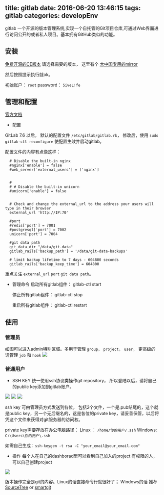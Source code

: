 title: gitlab
date: 2016-06-20 13:46:15
tags: gitlab
categories: developEnv
---
gitlab 一个开源的版本管理系统,实现一个自托管的Git项目仓库,可通过Web界面进行访问公开的或者私人项目。基本拥有GitHub类似的功能。

<!-- more -->

## 安装
[免费开源的CE版本](https://about.gitlab.com/downloads/)
请选择需要的版本， 这里有个 [大中国专用的mirror](https://mirror.tuna.tsinghua.edu.cn/help/gitlab-ce/)

然后按照提示执行就ok。

初始账户： `root`
password： `5iveL!fe`

## 管理和配置
[官方文档](https://gitlab.com/gitlab-org/omnibus-gitlab/blob/master/README.md)


* 配置

GitLab 7.6 以后， 默认的配置文件 `/etc/gitlab/gitlab.rb`， 修改后，使用 `sudo gitlab-ctl reconfigure` 使配置生效并启动gitlab。

配置文件的内容有点像这样：
```
  # Disable the built-in nginx
  #nginx['enable'] = false
  #web_server['external_users'] = ['nginx']


  #
  # # Disable the built-in unicorn
  #unicorn['enable'] = false


  # Check and change the external_url to the address your users will type in their browser
  external_url 'http://IP:70'

  #port
  #redis['port'] = 7001
  #postgresql['port'] = 7002
  unicorn['port'] = 7004

  #git data path
  git_data_dir "/data/git-data"
  gitlab_rails['backup_path'] = '/data/git-data-backups'

  # limit backup lifetime to 7 days - 604800 seconds
  gitlab_rails['backup_keep_time'] = 604800
```
重点关注 `external_url` `port` `git data path`。



* 管理命令
  启动所有gitlab组件：
      gitlab-ctl start
    
  停止所有gitlab组件：
      gitlab-ctl stop
    
  重启所有gitlab组件：
      gitlab-ctl restart

## 使用

### 管理员
如图可以进入admin特别区域。多用于管理 `group`， `project`， `user`， 更高级的话管理 `job` 和 `hook`
![](http://amadis.qiniudn.com/gitlab1.png)

### 普通用户
* SSH KEY
统一使用ssh协议类操作git repository， 所以登陆以后，请将自己的public key添加到gitlab账户。

![](http://amadis.qiniudn.com/gitlab2.png)
![](http://amadis.qiniudn.com/gitlab3.png)
![](http://amadis.qiniudn.com/gitlab4.png)

ssh key 可由管理员方式发送到各位，
包括2个文件，一个是.pub结尾的，这个就是public key，另一个无后缀名的，这是各位的private key，请妥善保管，以后将凭这个文件来获得对git服务器的访问权。

private key需要存放在办公电脑路径：
Linux ： `/home/你的用户/.ssh`
Windows: `C:\Users\你的用户\.ssh`

如需自己生成：`ssh-keygen -t rsa -C "your_email@your_email.com"`

* 操作
每个人在自己的dashborad里可以看到自己加入的project
有权限的人，可以自己创建project

![](http://amadis.qiniudn.com/gitlab5.png)


版本操作完全是git的内容。Linux的话直接命令行就很好了； Windows的话 推荐 [SourceTree](https://www.sourcetreeapp.com/) or [smartgit](http://www.syntevo.com/smartgithg/)